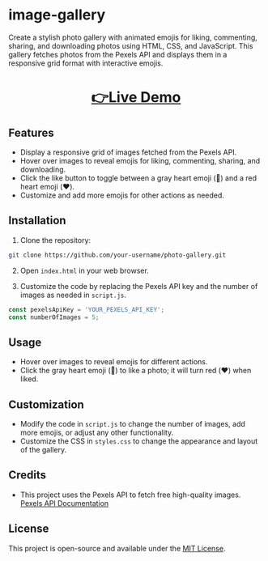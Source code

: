 # image-gallery
Create a stylish photo gallery with animated emojis for liking, commenting, sharing, and downloading photos using HTML, CSS, and JavaScript. This gallery fetches photos from the Pexels API and displays them in a responsive grid format with interactive emojis.

<h1 align="center">
  <a href="https://sm-gallery.netlify.app">👉Live Demo</a>
</h1>

## Features

- Display a responsive grid of images fetched from the Pexels API.
- Hover over images to reveal emojis for liking, commenting, sharing, and downloading.
- Click the like button to toggle between a gray heart emoji (🩶) and a red heart emoji (❤️).
- Customize and add more emojis for other actions as needed.

## Installation

1. Clone the repository:

```bash
git clone https://github.com/your-username/photo-gallery.git
```

2. Open `index.html` in your web browser.

3. Customize the code by replacing the Pexels API key and the number of images as needed in `script.js`.

```javascript
const pexelsApiKey = 'YOUR_PEXELS_API_KEY';
const numberOfImages = 5;
```

## Usage

- Hover over images to reveal emojis for different actions.
- Click the gray heart emoji (🩶) to like a photo; it will turn red (❤️) when liked.

## Customization

- Modify the code in `script.js` to change the number of images, add more emojis, or adjust any other functionality.
- Customize the CSS in `styles.css` to change the appearance and layout of the gallery.

## Credits

- This project uses the Pexels API to fetch free high-quality images. [Pexels API Documentation](https://www.pexels.com/api/documentation/)

## License

This project is open-source and available under the [MIT License](LICENSE).
